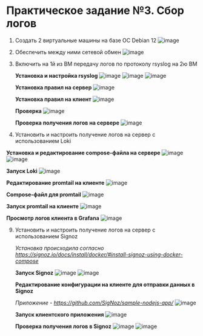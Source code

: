 # Практическое задание №3. Сбор логов
1. Создать 2 виртуальные машины на базе ОС Debian 12
   ![image](https://github.com/slavastrybak/TOIB/assets/70744558/3edec274-3fea-4eee-919e-1906556563b3)
2. Обеспечить между ними сетевой обмен
   ![image](https://github.com/slavastrybak/TOIB/assets/70744558/5c00326a-f85f-478a-b4ed-d4475f09254c)
3. Включить на 1й из ВМ передачу логов по протоколу rsyslog на 2ю ВМ
   
   **Установка и настройка rsyslog**
   ![image](https://github.com/slavastrybak/TOIB/assets/70744558/9b6d4f97-ce83-42ef-8a88-355e57efda59)
   ![image](https://github.com/slavastrybak/TOIB/assets/70744558/7a3ea3dd-0e5b-4980-9e10-9ccf1c4fd4ad)
   ![image](https://github.com/slavastrybak/TOIB/assets/70744558/4430f5c2-5124-4ff8-96c8-7fed6f354d16)
   
   **Установка правил на сервер**
   ![image](https://github.com/slavastrybak/TOIB/assets/70744558/84eb36fd-2f8d-4d87-a1a6-8e7a42829670)

   **Установка правил на клиент**
   ![image](https://github.com/slavastrybak/TOIB/assets/70744558/e7072668-8d80-480d-a52f-d8e1f1b5279f)

   **Проверка**
   ![image](https://github.com/slavastrybak/TOIB/assets/70744558/078c64d8-b5bf-4d81-9135-4cf5c4d362e8)

   **Проверка получения логов на сервере**
   ![image](https://github.com/slavastrybak/TOIB/assets/70744558/e8d2042e-ad84-4daa-9534-704740ecd1e3)

4. Установить и настроить получение логов на сервер с использованием Loki
   
 **Установка и редактирование compose-файла на сервере**
 ![image](https://github.com/slavastrybak/TOIB/assets/70744558/c0684f52-fb5d-4213-86a6-29bb4f1fe9f4)
 ![image](https://github.com/slavastrybak/TOIB/assets/70744558/51f265f3-2a5e-4c26-a52f-4a73edb569b9)
   
 **Запуск Loki**
 ![image](https://github.com/slavastrybak/TOIB/assets/70744558/4d9c572e-eda8-4082-afee-57128b17fca5)

 **Редактирование promtail на клиенте**
 ![image](https://github.com/slavastrybak/TOIB/assets/70744558/ca09584e-7450-4d01-982f-e3c75f5f3c1f)

 **Compose-файл для promtail**
 ![image](https://github.com/slavastrybak/TOIB/assets/70744558/28ae2a11-e39c-4869-8368-b711bd6b3f39)

 **Запуск promtail на клиенте**
 ![image](https://github.com/slavastrybak/TOIB/assets/70744558/e1522f97-0383-4bd8-a6de-417257b35464)

 **Просмотр логов клиента в Grafana**
 ![image](https://github.com/slavastrybak/TOIB/assets/70744558/47f4db78-80ec-4e29-ba55-a2f0ded90cbc)
 
9. Установить и настроить получение логов на сервер с использованием Signoz

   _Установка происходила согласно https://signoz.io/docs/install/docker/#install-signoz-using-docker-compose_

   **Запуск Signoz**
   ![image](https://github.com/slavastrybak/TOIB/assets/70744558/b76560d6-fadb-4efd-af62-d5dd59b67a89)
   ![image](https://github.com/slavastrybak/TOIB/assets/70744558/6c072514-c717-4d33-a51e-1016fd09f748)

   **Редактирование конфигурации на клиенте для отправки данных в Signoz**
   
   _Приложение - https://github.com/SigNoz/sample-nodejs-app/_
   ![image](https://github.com/slavastrybak/TOIB/assets/70744558/7f1aab46-fecf-4e39-a032-5bd8549186c7)

   **Запуск клиентского приложения**
   ![image](https://github.com/slavastrybak/TOIB/assets/70744558/ff1a30e5-e167-4240-ae1f-e4764d4d9771)

   **Проверка получения логов в Signoz**
   ![image](https://github.com/slavastrybak/TOIB/assets/70744558/67130da5-f924-4146-a4fc-bf5edc38e816)
   ![image](https://github.com/slavastrybak/TOIB/assets/70744558/258af7a4-eae2-45a1-b1df-08fb6b983aeb)




   
   




